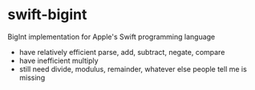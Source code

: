 swift-bigint
============

BigInt implementation for Apple's Swift programming language

* have relatively efficient parse, add, subtract, negate, compare
* have inefficient multiply
* still need divide, modulus, remainder, whatever else people tell me is missing
